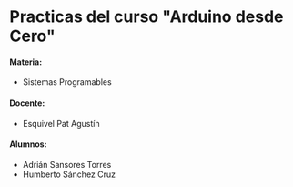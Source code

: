 # Practicas del curso "Arduino desde Cero"<br>
<h4>Materia:</h4>
<ul>
  <li>
    Sistemas Programables
  </li>
</ul> 
<h4>Docente:</h4>
<ul>
  <li>
    Esquivel Pat Agustín
  </li>
</ul> 
<h4>Alumnos:</h4>
<ul>
  <li>
    Adrián Sansores Torres
  </li>
  <li>
    Humberto Sánchez Cruz
  </li>
</ul> 
